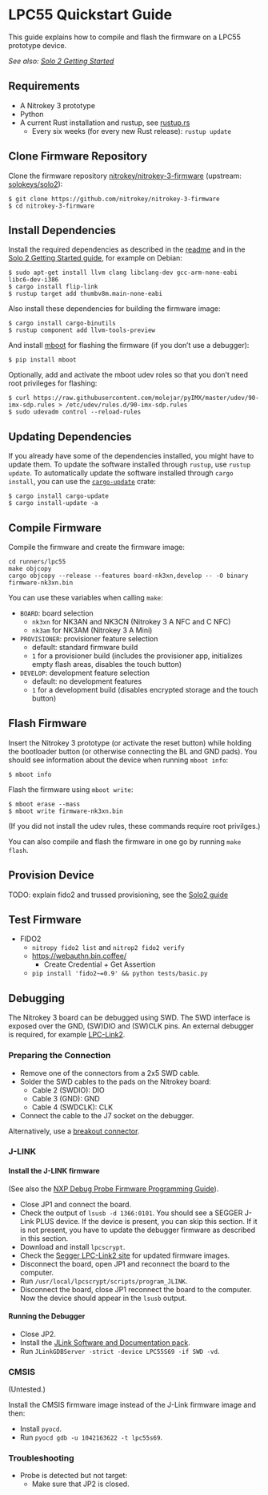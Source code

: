 # LPC55 Quickstart Guide

This guide explains how to compile and flash the firmware on a LPC55 prototype device.

*See also: [Solo 2 Getting Started](https://hackmd.io/@solokeys/solo2-getting-started)*

## Requirements

* A Nitrokey 3 prototype
* Python
* A current Rust installation and rustup, see [rustup.rs](https://rustup.rs)
  * Every six weeks (for every new Rust release): `rustup update`

## Clone Firmware Repository

Clone the firmware repository [nitrokey/nitrokey-3-firmware](https://github.com/nitrokey/nitrokey-3-firmware) (upstream: [solokeys/solo2](https://github.com/solokeys/solo2)):

```
$ git clone https://github.com/nitrokey/nitrokey-3-firmware
$ cd nitrokey-3-firmware
```

## Install Dependencies

Install the required dependencies as described in the [readme](./README.md) and in the [Solo 2 Getting Started guide](https://solo2.dev), for example on Debian:

```
$ sudo apt-get install llvm clang libclang-dev gcc-arm-none-eabi libc6-dev-i386
$ cargo install flip-link
$ rustup target add thumbv8m.main-none-eabi
```

Also install these dependencies for building the firmware image:

```
$ cargo install cargo-binutils
$ rustup component add llvm-tools-preview
```

And install [mboot](https://github.com/molejar/pyMBoot) for flashing the firmware (if you don’t use a debugger):

```
$ pip install mboot
```

Optionally, add and activate the mboot udev roles so that you don’t need root privileges for flashing:

```
$ curl https://raw.githubusercontent.com/molejar/pyIMX/master/udev/90-imx-sdp.rules > /etc/udev/rules.d/90-imx-sdp.rules
$ sudo udevadm control --reload-rules
```

## Updating Dependencies

If you already have some of the dependencies installed, you might have to update them.  To update the software installed through `rustup`, use `rustup update`.  To automatically update the software installed through `cargo install`, you can use the [`cargo-update`](https://github.com/nabijaczleweli/cargo-update) crate:

```
$ cargo install cargo-update
$ cargo install-update -a
```

## Compile Firmware

Compile the firmware and create the firmware image:

```
cd runners/lpc55
make objcopy
cargo objcopy --release --features board-nk3xn,develop -- -O binary firmware-nk3xn.bin
```

You can use these variables when calling `make`:

* `BOARD`: board selection
  * `nk3xn` for NK3AN and NK3CN (Nitrokey 3 A NFC and C NFC)
  * `nk3am` for NK3AM (Nitrokey 3 A Mini)
* `PROVISIONER`: provisioner feature selection
  * default: standard firmware build
  * `1` for a provisioner build (includes the provisioner app, initializes empty flash areas, disables the touch button)
* `DEVELOP`: development feature selection
  * default: no development features
  * `1` for a development build (disables encrypted storage and the touch button)

## Flash Firmware

Insert the Nitrokey 3 prototype (or activate the reset button) while holding the bootloader button (or otherwise connecting the BL and GND pads). You should see information about the device when running `mboot info`:

```
$ mboot info
```

Flash the firmware using `mboot write`:

```
$ mboot erase --mass
$ mboot write firmware-nk3xn.bin
```

(If you did not install the udev rules, these commands require root privilges.)

You can also compile and flash the firmware in one go by running `make flash`.

## Provision Device

TODO: explain fido2 and trussed provisioning, see the [Solo2 guide](https://hackmd.io/@solokeys/solo2-getting-started#fido-authenticator)

## Test Firmware

* FIDO2
  * `nitropy fido2 list` and `nitrop2 fido2 verify`
  * <https://webauthn.bin.coffee/>
    * Create Credential + Get Assertion
  * `pip install 'fido2~=0.9' && python tests/basic.py`

## Debugging

The Nitrokey 3 board can be debugged using SWD. The SWD interface is exposed over the GND, (SW)DIO and (SW)CLK pins. An external debugger is required, for example [LPC-Link2](https://www.embeddedartists.com/products/lpc-link2/).

### Preparing the Connection

* Remove one of the connectors from a 2x5 SWD cable.
* Solder the SWD cables to the pads on the Nitrokey board:
  * Cable 2 (SWDIO): DIO
  * Cable 3 (GND): GND
  * Cable 4 (SWDCLK): CLK
* Connect the cable to the J7 socket on the debugger.

Alternatively, use a [breakout connector](https://www.adafruit.com/product/2743).

### J-LINK

#### Install the J-LINK firmware

(See also the [NXP Debug Probe Firmware Programming Guide](https://www.nxp.com/docs/en/supporting-information/Debug_Probe_Firmware_Programming.pdf)).

* Close JP1 and connect the board.
* Check the output of `lsusb -d 1366:0101`. You should see a SEGGER J-Link PLUS device. If the device is present, you can skip this section. If it is not present, you have to update the debugger firmware as described in this section.
* Download and install `lpcscrypt`.
* Check the [Segger LPC-Link2 site](https://www.segger.com/lpc-link-2.html) for updated firmware images.
* Disconnect the board, open JP1 and reconnect the board to the computer.
* Run `/usr/local/lpcscrypt/scripts/program_JLINK`.
* Disconnect the board, close JP1 reconnect the board to the computer. Now the device should appear in the `lsusb` output.

#### Running the Debugger

* Close JP2.
* Install the [JLink Software and Documentation pack](https://www.segger.com/downloads/jlink/#J-LinkSoftwareAndDocumentationPack).
* Run `JLinkGDBServer -strict -device LPC55S69 -if SWD -vd`.

### CMSIS

(Untested.)

Install the CMSIS firmware image instead of the J-Link firmware image and then:

* Install `pyocd`.
* Run `pyocd gdb -u 1042163622 -t lpc55s69`.

### Troubleshooting

* Probe is detected but not target:
  * Make sure that JP2 is closed.
